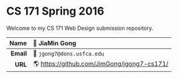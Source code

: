 # CS 171 Spring 2016

<!-- github will render markdown files nicely -->
<!-- https://help.github.com/articles/basic-writing-and-formatting-syntax/ -->

Welcome to my CS 171 Web Design submission repository.

<!-- fill your information in the table below (replace "templates" with your username) -->
<!-- https://help.github.com/articles/organizing-information-with-tables/ -->

|  **Name** | :bust_in_silhouette: JiaMin Gong |
|---:|:---|
| **Email** | :e-mail: `jgong7@dons.usfca.edu` |
|   **URL** | :earth_americas: <https://github.com/JimGong/jgong7-cs171/> |

<!-- for more emoji see http://www.emoji-cheat-sheet.com/ -->